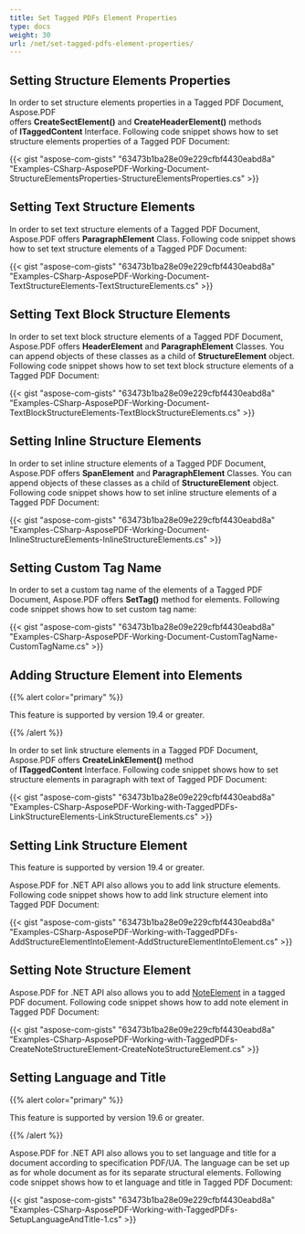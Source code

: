 ```yaml
---
title: Set Tagged PDFs Element Properties
type: docs
weight: 30
url: /net/set-tagged-pdfs-element-properties/
---
```


## **Setting Structure Elements Properties**
In order to set structure elements properties in a Tagged PDF Document, Aspose.PDF offers **CreateSectElement()** and **CreateHeaderElement()** methods of **ITaggedContent** Interface. Following code snippet shows how to set structure elements properties of a Tagged PDF Document:

{{< gist "aspose-com-gists" "63473b1ba28e09e229cfbf4430eabd8a" "Examples-CSharp-AsposePDF-Working-Document-StructureElementsProperties-StructureElementsProperties.cs" >}}
## **Setting Text Structure Elements**
In order to set text structure elements of a Tagged PDF Document, Aspose.PDF offers **ParagraphElement** Class. Following code snippet shows how to set text structure elements of a Tagged PDF Document:

{{< gist "aspose-com-gists" "63473b1ba28e09e229cfbf4430eabd8a" "Examples-CSharp-AsposePDF-Working-Document-TextStructureElements-TextStructureElements.cs" >}}
## **Setting Text Block Structure Elements**
In order to set text block structure elements of a Tagged PDF Document, Aspose.PDF offers **HeaderElement** and **ParagraphElement** Classes. You can append objects of these classes as a child of **StructureElement** object. Following code snippet shows how to set text block structure elements of a Tagged PDF Document:

{{< gist "aspose-com-gists" "63473b1ba28e09e229cfbf4430eabd8a" "Examples-CSharp-AsposePDF-Working-Document-TextBlockStructureElements-TextBlockStructureElements.cs" >}}
## **Setting Inline Structure Elements**
In order to set inline structure elements of a Tagged PDF Document, Aspose.PDF offers **SpanElement** and **ParagraphElement** Classes. You can append objects of these classes as a child of **StructureElement** object. Following code snippet shows how to set inline structure elements of a Tagged PDF Document:

{{< gist "aspose-com-gists" "63473b1ba28e09e229cfbf4430eabd8a" "Examples-CSharp-AsposePDF-Working-Document-InlineStructureElements-InlineStructureElements.cs" >}}
## **Setting Custom Tag Name**
In order to set a custom tag name of the elements of a Tagged PDF Document, Aspose.PDF offers **SetTag()** method for elements. Following code snippet shows how to set custom tag name:

{{< gist "aspose-com-gists" "63473b1ba28e09e229cfbf4430eabd8a" "Examples-CSharp-AsposePDF-Working-Document-CustomTagName-CustomTagName.cs" >}}
## **Adding Structure Element into Elements**
{{% alert color="primary" %}} 

This feature is supported by version 19.4 or greater.

{{% /alert %}} 

In order to set link structure elements in a Tagged PDF Document, Aspose.PDF offers **CreateLinkElement()** method of **ITaggedContent** Interface. Following code snippet shows how to set structure elements in paragraph with text of Tagged PDF Document:

{{< gist "aspose-com-gists" "63473b1ba28e09e229cfbf4430eabd8a" "Examples-CSharp-AsposePDF-Working-with-TaggedPDFs-LinkStructureElements-LinkStructureElements.cs" >}}
## **Setting Link Structure Element**
This feature is supported by version 19.4 or greater.

Aspose.PDF for .NET API also allows you to add link structure elements. Following code snippet shows how to add link structure element into Tagged PDF Document:

{{< gist "aspose-com-gists" "63473b1ba28e09e229cfbf4430eabd8a" "Examples-CSharp-AsposePDF-Working-with-TaggedPDFs-AddStructureElementIntoElement-AddStructureElementIntoElement.cs" >}}
## **Setting Note Structure Element**
Aspose.PDF for .NET API also allows you to add [NoteElement](https://apireference.aspose.com/net/pdf/aspose.pdf.logicalstructure/noteelement) in a tagged PDF document. Following code snippet shows how to add note element in Tagged PDF Document:

{{< gist "aspose-com-gists" "63473b1ba28e09e229cfbf4430eabd8a" "Examples-CSharp-AsposePDF-Working-with-TaggedPDFs-CreateNoteStructureElement-CreateNoteStructureElement.cs" >}}
## **Setting Language and Title**
{{% alert color="primary" %}} 

This feature is supported by version 19.6 or greater.

{{% /alert %}} 

Aspose.PDF for .NET API also allows you to set language and title for a document according to specification PDF/UA. The language can be set up as for whole document as for its separate structural elements. Following code snippet shows how to et language and title in Tagged PDF Document:

{{< gist "aspose-com-gists" "63473b1ba28e09e229cfbf4430eabd8a" "Examples-CSharp-AsposePDF-Working-with-TaggedPDFs-SetupLanguageAndTitle-1.cs" >}}
